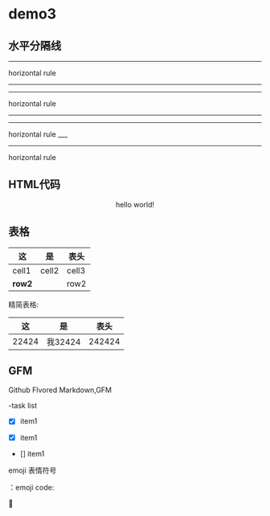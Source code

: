 # demo3

## 水平分隔线

<hr> horizontal rule

---
<hr> horizontal rule

***
<hr> horizontal rule
___
<hr> horizontal rule

## HTML代码 

<p align='center'>hello world!</p>



## 表格

| 这  |是   |表头  |
|---  |:---:|-----|
|cell1|cell2|cell3|
|**row2**||row2||row2 |

精简表格:


这 |是|表头|
---|---|---|
22424|我32424|242424|424242|

## GFM

Github Flvored Markdown,GFM

-task list

- [x] item1

- [x] item1

- [] item1


 emoji 表情符号

：emoji code:

:snake:


